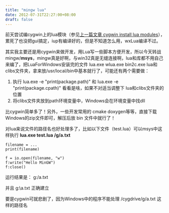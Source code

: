 ```yaml
---
title: "mingw lua"
date: 2012-07-31T22:27:00+08:00
draft: false
---
```


前天尝试编cygwin上的lua模块（参见[上一篇文章 cygwin install lua modules](http://blog.csdn.net/windtailljj/article/details/7800084)），累死了也没把gui搞定，iup有编译好的，但是不知道怎么用，wxLua编译不过。


其实我主要还是用cygwin来做开发，用Lua写一些脚本方便开发，所以今天转战mingw/**msys**，mingw真是好啊，与win32真是无缝连接啊，lua和库都不用自己来编了，把LuaForWindows安装完的文件 lua.exe wlua.exe bin2c.exe lua和clibs文件夹，拿来放/usr/local/bin中基本就行了，可能还有两个需要做：


1. 执行 lua.exe -e "print(package.path)" 和 lua.exe -e "print(package.cpath)" 看看是啥，如果不对适当调整下 lua和clibs文件夹的位置
2. 将clibs文件夹放到path环境变量中，Windows会在环境变量中找dll


比cygwin简单多了！另外，一些开发常用的 cmake doxygen等等，直接下载Windows的zip文件即可，解压后放 bin 文件中就行了！


对lua来说文件的路径名也好处理多了，比如以下文件（test.lua）可以msys中这样执行 **lua.exe test.lua /g/a.txt**  





```
filename = ...
print(filename)

f = io.open(filename, "w")
f:write("Hello MinGW")
f:close()

```
  

运行结果是： g:/a.txt


并且 g:\a.txt 正确建立


要是cygwin可就悲剧了，因为Windows中的程序不能处理 /cygdrive/g/a.txt 这样的路径名  




